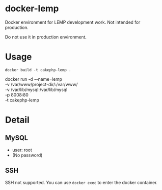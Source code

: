 docker-lemp
===========

Docker environment for LEMP development work.  Not intended for production.

Do not use it in production environment.

# Usage

	docker build -t cakephp-lemp .

docker run -d --name=lemp \
  -v /var/www/project-dir/:/var/www/ \
  -v /var/lib/mysql:/var/lib/mysql \
  -p 8008:80 \
  -t cakephp-lemp 

# Detail

## MySQL
* user: root
* (No password)

## SSH
SSH not supported. You can use `docker exec` to enter the docker container.
